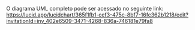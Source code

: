 O diagrama UML completo pode ser acessado no seguinte link:
https://lucid.app/lucidchart/365f1fb1-cef3-475c-8bf7-16fc362b1218/edit?invitationId=inv_402e6509-3471-4268-836a-746181e79fa8
